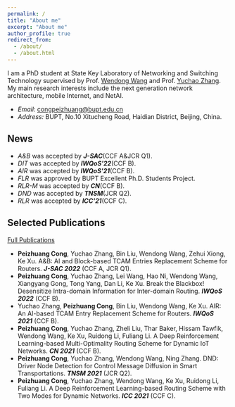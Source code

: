```yaml
---
permalink: /
title: "About me"
excerpt: "About me"
author_profile: true
redirect_from: 
  - /about/
  - /about.html
---
```


  I am a PhD student at State Key Laboratory of Networking and Switching Technology supervised by Prof. [Wendong Wang](https://int.bupt.edu.cn/content/content.php?p=6_16_116) and Prof. [Yuchao Zhang](http://yuchaozhang.weebly.com/). 
  My main research interests include the next generation network architecture, mobile Internet, and NetAI.

- *Email:* congpeizhuang@bupt.edu.cn
- *Address:* BUPT, No.10 Xitucheng Road, Haidian District, Beijing, China.


## News
- *A&B* was accepted by ***J-SAC***(CCF A&JCR Q1).
- *DIT* was accepted by ***IWQoS'22***(CCF B).
- *AIR* was accepted by ***IWQoS'21***(CCF B).
- *FLR* was approved by BUPT Excellent Ph.D. Students Project.
- *RLR-M* was accepted by ***CN***(CCF B).
- *DND* was accepted by ***TNSM***(JCR Q2).
- *RLR* was accepted by ***ICC'21***(CCF C).


## Selected Publications
[Full Publications](/publications/)
- **Peizhuang Cong**, Yuchao Zhang, Bin Liu, Wendong Wang, Zehui Xiong, Ke Xu. A&B: AI and Block-based TCAM Entries Replacement Scheme for Routers. ***J-SAC 2022*** (CCF A, JCR Q1).
- **Peizhuang Cong**, Yuchao Zhang, Lei Wang,  Hao Ni, Wendong Wang, Xiangyang Gong, Tong Yang, Dan Li, Ke Xu. Break the Blackbox! Desensitize Intra-domain Information for Inter-domain Routing. ***IWQoS 2022*** (CCF B).
- Yuchao Zhang, **Peizhuang Cong**, Bin Liu, Wendong Wang, Ke Xu. AIR: An AI-based TCAM Entry Replacement Scheme for Routers. ***IWQoS 2021*** (CCF B).
- **Peizhuang Cong**, Yuchao Zhang, Zheli Liu, Thar Baker, Hissam Tawfik, Wendong Wang, Ke Xu, Ruidong Li, Fuliang Li. A Deep Reinforcement Learning-based Multi-Optimality Routing Scheme for Dynamic IoT Networks. ***CN 2021*** (CCF B).
- **Peizhuang Cong**, Yuchao Zhang, Wendong Wang, Ning Zhang. DND: Driver Node Detection for Control Message Diffusion in Smart Transportations. ***TNSM 2021*** (JCR Q2).
- **Peizhuang Cong**, Yuchao Zhang, Wendong Wang, Ke Xu, Ruidong Li, Fuliang Li. A Deep Reinforcement Learning-based Routing Scheme with Two Modes for Dynamic Networks. ***ICC 2021*** (CCF C).
